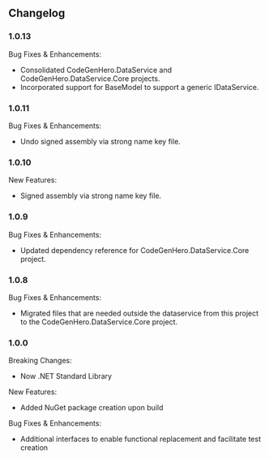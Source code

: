 ﻿## Changelog

### 1.0.13
Bug Fixes & Enhancements:
* Consolidated CodeGenHero.DataService and CodeGenHero.DataService.Core projects.
* Incorporated support for BaseModel to support a generic IDataService.

### 1.0.11
Bug Fixes & Enhancements:
* Undo signed assembly via strong name key file.

### 1.0.10
New Features:
* Signed assembly via strong name key file.

### 1.0.9
Bug Fixes & Enhancements:
* Updated dependency reference for CodeGenHero.DataService.Core project.

### 1.0.8
Bug Fixes & Enhancements:
* Migrated files that are needed outside the dataservice from this project to the CodeGenHero.DataService.Core project.


### 1.0.0
Breaking Changes:
* Now .NET Standard Library

New Features:
* Added NuGet package creation upon build

Bug Fixes & Enhancements:
* Additional interfaces to enable functional replacement and facilitate test creation
